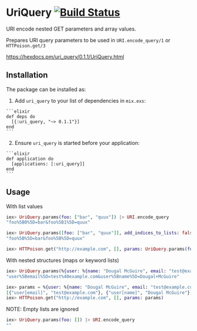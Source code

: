 # UriQuery [![Build Status](https://travis-ci.org/shhavel/uri_query.svg?branch=master)](https://travis-ci.org/shhavel/uri_query)

URI encode nested GET parameters and array values.

Prepares URI query parameters to be used in `URI.encode_query/1` or `HTTPoison.get/3`

https://hexdocs.pm/uri_query/0.1.1/UriQuery.html

## Installation

The package can be installed as:

  1. Add `uri_query` to your list of dependencies in `mix.exs`:

    ```elixir
    def deps do
      [{:uri_query, "~> 0.1.1"}]
    end
    ```

  2. Ensure `uri_query` is started before your application:

    ```elixir
    def application do
      [applications: [:uri_query]]
    end
    ```

## Usage

With list values

```elixir
iex> UriQuery.params(foo: ["bar", "quux"]) |> URI.encode_query
"foo%5B0%5D=bar&foo%5B1%5D=quux"

iex> UriQuery.params([foo: ["bar", "quux"]], add_indices_to_lists: false) |> URI.encode_query
"foo%5B%5D=bar&foo%5B%5D=quux"

iex> HTTPoison.get("http://example.com", [], params: UriQuery.params(foo: ["bar", "quux"]))
```

With nested structures (maps or keyword lists)

```elixir
iex> UriQuery.params(%{user: %{name: "Dougal McGuire", email: "test@example.com"}}) |> URI.encode_query
"user%5Bemail%5D=test%40example.com&user%5Bname%5D=Dougal+McGuire"

iex> params = %{user: %{name: "Dougal McGuire", email: "test@example.com"}} |> UriQuery.params
[{"user[email]", "test@example.com"}, {"user[name]", "Dougal McGuire"}]
iex> HTTPoison.get("http://example.com", [], params: params)
```

NOTE: Empty lists are ignored

```elixir
iex> UriQuery.params(foo: []) |> URI.encode_query
""
```
